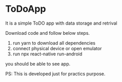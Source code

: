 # ToDoApp

It is a simple ToDO app with data storage and retrival

Download code and follow below steps.

1. run yarn to download all dependencies
2. connect physical device or open emulator
3. run npx react-native run-android

you should be able to see app.

PS: This is developed just for practics purpose.
